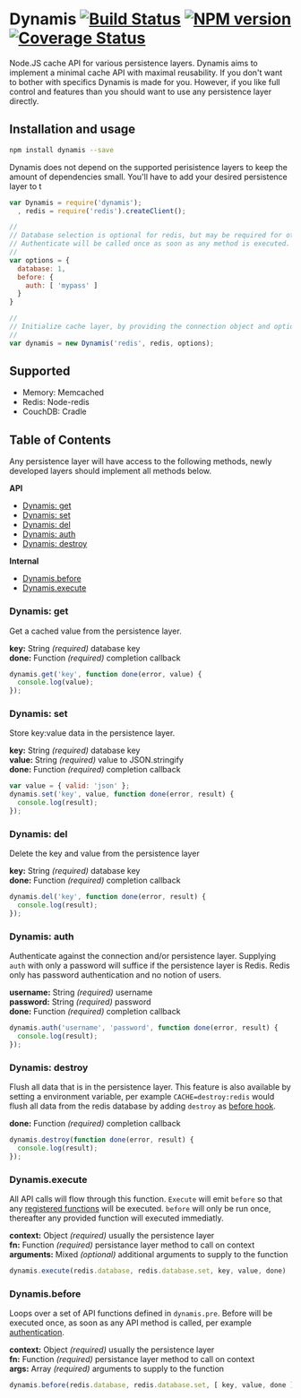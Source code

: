 # Dynamis [![Build Status][status]](https://travis-ci.org/Moveo/dynamis) [![NPM version][npmimgurl]](http://npmjs.org/package/dynamis) [![Coverage Status][coverage]](http://coveralls.io/r/Moveo/dynamis?branch=master)

[status]: https://travis-ci.org/Moveo/dynamis.png?branch=master
[npmimgurl]: https://badge.fury.io/js/dynamis.png
[coverage]: http://coveralls.io/repos/Moveo/dynamis/badge.png?branch=master

Node.JS cache API for various persistence layers. Dynamis aims to implement a
minimal cache API with maximal reusability. If you don't want to bother with
specifics Dynamis is made for you. However, if you like full control and features
than you should want to use any persistence layer directly.

## Installation and usage

```bash
npm install dynamis --save
```

Dynamis does not depend on the supported perisistence layers to keep the amount of
dependencies small. You'll have to add your desired persistence layer to t

```js
var Dynamis = require('dynamis');
  , redis = require('redis').createClient();

//
// Database selection is optional for redis, but may be required for other layers.
// Authenticate will be called once as soon as any method is executed.
//
var options = {
  database: 1,
  before: {
    auth: [ 'mypass' ]
  }
}

//
// Initialize cache layer, by providing the connection object and options.
//
var dynamis = new Dynamis('redis', redis, options);
```

## Supported

- Memory: Memcached
- Redis: Node-redis
- CouchDB: Cradle

## Table of Contents

Any persistence layer will have access to the following methods, newly
developed layers should implement all methods below.

**API**

- [Dynamis: get](#dynamis-get)
- [Dynamis: set](#dynamis-set)
- [Dynamis: del](#dynamis-del)
- [Dynamis: auth](#dynamis-auth)
- [Dynamis: destroy](#dynamis-destroy)

**Internal**

- [Dynamis.before](#dynamisbefore)
- [Dynamis.execute](#dynamisexecute)

### Dynamis: get

Get a cached value from the persistence layer.

**key:** String _(required)_ database key<br>
**done:** Function _(required)_ completion callback

```js
dynamis.get('key', function done(error, value) {
  console.log(value);
});
```

### Dynamis: set

Store key:value data in the persistence layer.

**key:** String _(required)_ database key<br>
**value:** String _(required)_ value to JSON.stringify<br>
**done:** Function _(required)_ completion callback

```js
var value = { valid: 'json' };
dynamis.set('key', value, function done(error, result) {
  console.log(result);
});
```

### Dynamis: del

Delete the key and value from the persistence layer

**key:** String _(required)_ database key<br>
**done:** Function _(required)_ completion callback

```js
dynamis.del('key', function done(error, result) {
  console.log(result);
});
```

### Dynamis: auth

Authenticate against the connection and/or persistence layer. Supplying `auth` with
only a password will suffice if the persistence layer is Redis. Redis only has
password authentication and no notion of users.

**username:** String _(required)_ username<br>
**password:** String _(required)_ password<br>
**done:** Function _(required)_ completion callback

```js
dynamis.auth('username', 'password', function done(error, result) {
  console.log(result);
});
```

### Dynamis: destroy

Flush all data that is in the persistence layer. This feature is also available by
setting a environment variable, per example `CACHE=destroy:redis` would flush all
data from the redis database by adding `destroy` as [before hook](#dynamisbefore).

**done:** Function _(required)_ completion callback

```js
dynamis.destroy(function done(error, result) {
  console.log(result);
});
```

### Dynamis.execute

All API calls will flow through this function. `Execute` will emit `before` so that
any [registered functions](#dynamisbefore) will be executed. `before` will only be
run once, thereafter any provided function will executed immediatly.

**context:** Object _(required)_ usually the persistence layer<br>
**fn:** Function _(required)_ persistance layer method to call on context<br>
**arguments:** Mixed _(optional)_ additional arguments to supply to the function

```js
dynamis.execute(redis.database, redis.database.set, key, value, done)
```

### Dynamis.before

Loops over a set of API functions defined in `dynamis.pre`. Before will be executed
once, as soon as any API method is called, per example [authentication](#dynamis-auth).

**context:** Object _(required)_ usually the persistence layer<br>
**fn:** Function _(required)_ persistance layer method to call on context<br>
**args:** Array _(required)_ arguments to supply to the function

```js
dynamis.before(redis.database, redis.database.set, [ key, value, done ])
```

